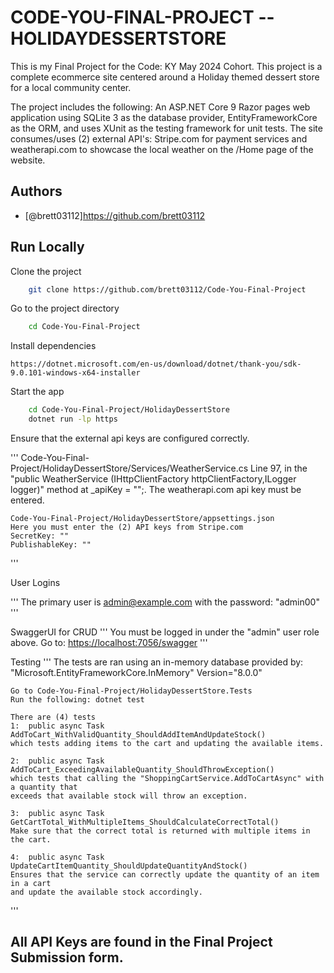 
# CODE-YOU-FINAL-PROJECT -- HOLIDAYDESSERTSTORE

This is my Final Project for the Code: KY May 2024 Cohort.  This project is a complete ecommerce site centered around a Holiday themed dessert store for a local community center.  

The project includes the following: An ASP.NET Core 9 Razor pages web application using SQLite 3 as the database provider, EntityFrameworkCore as the ORM, and uses XUnit as the testing framework for unit tests. The site consumes/uses (2) external API's: Stripe.com for payment services and weatherapi.com to showcase the local weather on the /Home page of the website.

## Authors

- [@brett03112]<https://github.com/brett03112>

## Run Locally

Clone the project

```bash
    git clone https://github.com/brett03112/Code-You-Final-Project
```

Go to the project directory

```bash
    cd Code-You-Final-Project
```

Install dependencies

```Install .Net 9
https://dotnet.microsoft.com/en-us/download/dotnet/thank-you/sdk-9.0.101-windows-x64-installer
```

Start the app

```bash
    cd Code-You-Final-Project/HolidayDessertStore
    dotnet run -lp https
```

Ensure that the external api keys are configured correctly.

'''
    Code-You-Final-Project/HolidayDessertStore/Services/WeatherService.cs
    Line 97, in the "public WeatherService
    (IHttpClientFactory httpClientFactory,ILogger<WeatherService> logger)"
    method at _apiKey = "";.
    The weatherapi.com api key must be entered.

    Code-You-Final-Project/HolidayDessertStore/appsettings.json
    Here you must enter the (2) API keys from Stripe.com
    SecretKey: ""
    PublishableKey: ""
'''

User Logins

'''
    The primary user is <admin@example.com> with the password: "admin00"
'''

SwaggerUI for CRUD
'''
    You must be logged in under the "admin" user role above.
    Go to: <https://localhost:7056/swagger>
'''

Testing
'''
    The tests are ran using an in-memory database provided by:
    "Microsoft.EntityFrameworkCore.InMemory" Version="8.0.0"

    Go to Code-You-Final-Project/HolidayDessertStore.Tests
    Run the following: dotnet test

    There are (4) tests
    1:  public async Task AddToCart_WithValidQuantity_ShouldAddItemAndUpdateStock()
    which tests adding items to the cart and updating the available items.

    2:  public async Task AddToCart_ExceedingAvailableQuantity_ShouldThrowException()
    which tests that calling the "ShoppingCartService.AddToCartAsync" with a quantity that
    exceeds that available stock will throw an exception.

    3:  public async Task GetCartTotal_WithMultipleItems_ShouldCalculateCorrectTotal()
    Make sure that the correct total is returned with multiple items in the cart.

    4:  public async Task UpdateCartItemQuantity_ShouldUpdateQuantityAndStock()
    Ensures that the service can correctly update the quantity of an item in a cart
    and update the available stock accordingly.
'''

## All API Keys are found in the Final Project Submission form.
